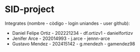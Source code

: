 # SID-project
Integrates (nombre - còdigo - login uniandes - user github):
- Daniel Felipe Ortiz - 202221234 - df.ortizv1 - danielfortizv
- Jenifer Arce - 202014993 - j.arce - jennn-arce
- Gustavo Mendez - 202415142 - g.mendezh - gamendez98

